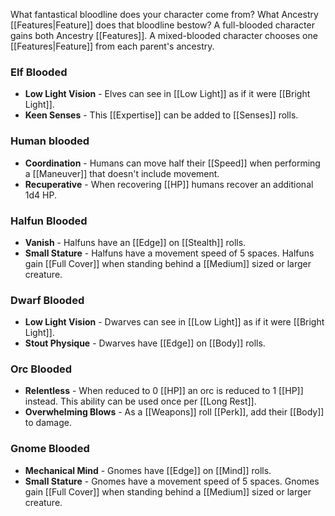 What fantastical bloodline does your character come from? What Ancestry [[Features|Feature]] does that bloodline bestow? A full-blooded character gains both Ancestry [[Features]]. A mixed-blooded character chooses one [[Features|Feature]] from each parent's ancestry.

### Elf Blooded
- **Low Light Vision** - Elves can see in [[Low Light]] as if it were [[Bright Light]].
- **Keen Senses** - This [[Expertise]] can be added to [[Senses]] rolls.

### Human blooded
- **Coordination** - Humans can move half their [[Speed]] when performing a [[Maneuver]] that doesn't include movement.
- **Recuperative** - When recovering [[HP]] humans recover an additional 1d4 HP.

### Halfun Blooded
- **Vanish** - Halfuns have an [[Edge]] on [[Stealth]] rolls.
- **Small Stature** - Halfuns have a movement speed of 5 spaces. Halfuns gain [[Full Cover]] when standing behind a [[Medium]] sized or larger creature.

### Dwarf Blooded
- **Low Light Vision** - Dwarves can see in [[Low Light]] as if it were [[Bright Light]].
- **Stout Physique** - Dwarves have [[Edge]] on [[Body]] rolls.

### Orc Blooded
- **Relentless** - When reduced to 0 [[HP]] an orc is reduced to 1 [[HP]] instead. This ability can be used once per [[Long Rest]].
- **Overwhelming Blows** - As a [[Weapons]] roll [[Perk]], add their [[Body]] to damage.

### Gnome Blooded
- **Mechanical Mind** - Gnomes have [[Edge]] on [[Mind]] rolls.
- **Small Stature** - Gnomes have a movement speed of 5 spaces. Gnomes gain [[Full Cover]] when standing behind a [[Medium]] sized or larger creature.

